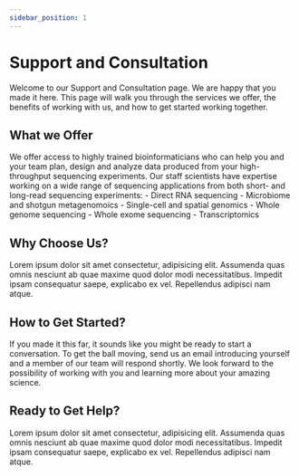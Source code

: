 ```yaml
---
sidebar_position: 1
---
```


# Support and Consultation

Welcome to our Support and Consultation page.  We are happy that you made it here.  This page will walk you through the services we offer, the benefits of working with us, and how to get started working together.

## What we Offer

We offer access to highly trained bioinformaticians who can help you and your team plan, design and analyze data produced from your high-throughput sequencing experiments.  Our staff scientists have expertise working on a wide range of sequencing applications from both short- and long-read sequencing experiments:
    - Direct RNA sequencing
    - Microbiome and shotgun metagenomoics
    - Single-cell and spatial genomics
    - Whole genome sequencing
    - Whole exome sequencing
    - Transcriptomics

## Why Choose Us?

Lorem ipsum dolor sit amet consectetur, adipisicing elit. Assumenda quas omnis nesciunt ab quae maxime quod dolor modi necessitatibus. Impedit ipsam consequatur saepe, explicabo ex vel. Repellendus adipisci nam atque.

## How to Get Started?

If you made it this far, it sounds like you might be ready to start a conversation.  To get the ball moving, send us an email introducing yourself and a member of our team will respond shortly.  We look forward to the possibility of working with you and learning more about your amazing science.

## Ready to Get Help?
Lorem ipsum dolor sit amet consectetur, adipisicing elit. Assumenda quas omnis nesciunt ab quae maxime quod dolor modi necessitatibus. Impedit ipsam consequatur saepe, explicabo ex vel. Repellendus adipisci nam atque.